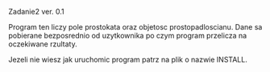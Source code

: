 Zadanie2 ver. 0.1

Program ten liczy pole prostokata oraz objetosc prostopadloscianu. Dane sa pobierane bezposrednio od uzytkownika po czym program przelicza na oczekiwane rzultaty.

Jezeli nie wiesz jak uruchomic program patrz na plik o nazwie INSTALL.
